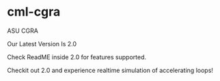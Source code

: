 # cml-cgra
ASU CGRA


Our Latest Version Is 2.0 

Check ReadME inside 2.0 for features supported.

Checkit out 2.0 and experience realtime simulation of accelerating loops!
